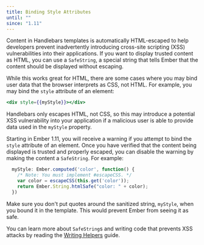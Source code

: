 ```yaml
---
title: Binding Style Attributes
until: ""
since: "1.11"
---
```


<a id="toc_warning-when-binding-style-attributes"></a>

Content in Handlebars templates is automatically HTML-escaped to help
developers prevent inadvertently introducing cross-site scripting (XSS)
vulnerabilities into their applications.  If you want to display trusted
content as HTML, you can use a `SafeString`, a special string that tells Ember
that the content should be displayed without escaping.

While this works great for HTML, there are some cases where you may bind user
data that the browser interprets as CSS, not HTML. For example, you may bind
the `style` attribute of an element:

```handlebars
<div style={{myStyle}}></div>
```

Handlebars only escapes HTML, not CSS, so this may introduce a potential XSS
vulnerability into your application if a malicious user is able to provide data
used in the `myStyle` property.

Starting in Ember 1.11, you will receive a warning if you attempt to bind the
`style` attribute of an element. Once you have verified that the content being
displayed is trusted and properly escaped, you can disable the warning by
making the content a `SafeString`. For example:

```javascript
  myStyle: Ember.computed('color', function() {
    /* Note: You must implement #escapeCSS. */
    var color = escapeCSS(this.get('color'));
    return Ember.String.htmlSafe("color: " + color);
  })
```

Make sure you don't put quotes around the sanitized string, `myStyle`, when you
bound it in the template. This would prevent Ember from seeing it as safe.

You can learn more about `SafeString`s and writing code that prevents XSS
attacks by reading the [Writing
Helpers](http://guides.emberjs.com/release/templates/writing-helpers/) guide.
